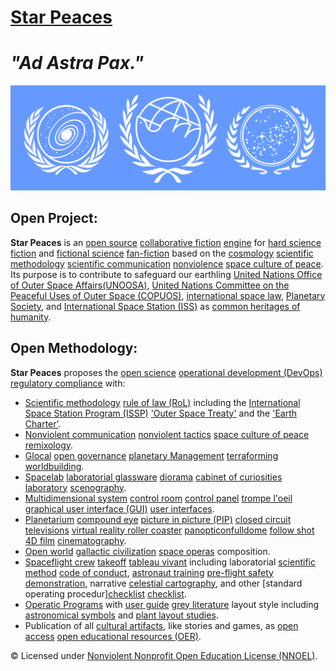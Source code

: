 # [Star Peaces](https://operarioribeiro.github.com/StarPeaces)
# _"Ad Astra Pax."_
![image](https://github.com/operarioribeiro/StarPeaces/blob/main/Star%20Peaces.png)

## Open Project:

**Star Peaces** is an [open source](https://en.wikipedia.org/wiki/Open_source) [collaborative fiction](https://en.wikipedia.org/wiki/Collaborative_fiction) [engine](https://en.wikipedia.org/wiki/Game_engine) for [hard science fiction](https://en.wikipedia.org/wiki/Hard_science_fiction) and [fictional science](https://academic.oup.com/minnesota-scholarship-online/book/19920/chapter-abstract/178827813) [fan-fiction](https://en.wikipedia.org/wiki/Fan_fiction) based on the [cosmology](https://en.wikipedia.org/wiki/Cosmology) [scientific methodology](https://en.wikipedia.org/wiki/Scientific_method) [scientific communication](https://en.wikipedia.org/wiki/Scientific_communication) [nonviolence](https://en.wikipedia.org/wiki/Nonviolence) [space culture of peace](https://en.wikipedia.org/wiki/Culture_of_Peace). Its purpose is to contribute to safeguard our earthling [United Nations Office of Outer Space Affairs(UNOOSA)](https://en.wikipedia.org/wiki/United_Nations_Office_for_Outer_Space_Affairs), [United Nations Committee on the Peaceful Uses of Outer Space (COPUOS)](https://en.wikipedia.org/wiki/United_Nations_Committee_on_the_Peaceful_Uses_of_Outer_Space),  [international space law](https://en.wikipedia.org/wiki/Space_law), [Planetary Society](https://en.wikipedia.org/wiki/The_Planetary_Society), and [International Space Station (ISS)](https://en.wikipedia.org/wiki/International_Space_Station) as [common heritages of humanity](https://en.wikipedia.org/wiki/Common_heritage_of_humanity).

## Open Methodology:

**Star Peaces** proposes the [open science](https://en.wikipedia.org/wiki/Open_science) [operational development (DevOps)](https://en.wikipedia.org/wiki/DevOps) [regulatory compliance](https://en.wikipedia.org/wiki/Regulatory_compliance) with:

- [Scientific methodology](https://en.wikipedia.org/wiki/Scientific_method) [rule of law (RoL)](https://en.wikipedia.org/wiki/Rule_of_law) including the [International Space Station Program (ISSP)](https://en.wikipedia.org/wiki/International_Space_Station) ['Outer Space Treaty'](https://unoosa.org/oosa/en/ourwork/spacelaw/treaties/introouterspacetreaty.html) and the ['Earth Charter'](https://earthcharter.org).
- [Nonviolent communication](https://en.wikipedia.org/wiki/Nonviolent_communication) [nonviolent tactics](https://tactics.nonviolenceinternational.net) [space culture of peace](https://en.wikipedia.org/wiki/Culture_of_Peace) [remixology](https://en.wikipedia.org/wiki/Remix_culture).
- [Glocal](https://en.wikipedia.org/wiki/Glocalization) [open governance](https://en.wikipedia.org/wiki/Open-source_governance) [planetary Management](https://en.wikipedia.org/wiki/Planetary_management) [terraforming](https://en.wikipedia.org/wiki/Terraforming) [worldbuilding](https://en.wikipedia.org/wiki/Worldbuilding).
- [Spacelab](https://en.wikipedia.org/wiki/Spacelab) [laboratorial glassware](https://en.wikipedia.org/wiki/Laboratory_glassware)  [diorama](https://en.wikipedia.org/wiki/Diorama) [cabinet of curiosities](https://en.wikipedia.org/wiki/Cabinet_of_curiosities) [laboratory](https://en.wikipedia.org/wiki/Laboratory) [scenography](https://en.wikipedia.org/wiki/Scenography).
- [Multidimensional system](https://en.wikipedia.org/wiki/Multidimensional_system) [control room](https://en.wikipedia.org/wiki/Control_room) [control panel](https://en.wikipedia.org/wiki/Control_panel_(engineering)) [trompe l'oeil](https://en.wikipedia.org/wiki/Trompe-l%27%C5%93il) [graphical user interface (GUI)](https://en.wikipedia.org/wiki/Graphical_user_interface) [user interfaces](https://en.wikipedia.org/wiki/User_interface).
- [Planetarium](https://en.wikipedia.org/wiki/Planetarium) [compound eye](https://en.wikipedia.org/wiki/Compound_eye) [picture in picture (PIP)](https://en.wikipedia.org/wiki/Picture-in-picture) [closed circuit televisions](https://en.wikipedia.org/wiki/Closed-circuit_television) [virtual reality roller coaster](https://en.wikipedia.org/wiki/Virtual_reality_roller_coaster) [panopticon](https://en.wikipedia.org/wiki/Panopticon)[fulldome](https://en.wikipedia.org/wiki/Fulldome) [follow shot](https://en.wikipedia.org/wiki/Follow_shot) [4D film](https://en.wikipedia.org/wiki/4D_film) [cinematography](https://en.wikipedia.org/wiki/Cinematography).
- [Open world](https://en.wikipedia.org/wiki/Open_world) [gallactic civilization](https://en.wikipedia.org/wiki/Gallactic_civilization) [space operas](https://en.wikipedia.org/wiki/Space_opera) composition.
- [Spaceflight crew](https://en.wikipedia.org/wiki/Human_spaceflight) [takeoff](https://en.wikipedia.org/wiki/Takeoff) [tableau vivant](https://en.wikipedia.org/wiki/Tableau_vivant) including laboratorial [scientific method](https://en.wikipedia.org/wiki/Scientific_method) [code of conduct](https://en.wikipedia.org/wiki/Code_of_conduct), [astronaut training](https://en.wikipedia.org/wiki/Astronaut_training) [pre-flight safety demonstration](https://en.wikipedia.org/wiki/Pre-flight_safety_demonstration), narrative [celestial cartography](https://en.wikipedia.org/wiki/Celestial_cartography), and other [standard operating procedur][checklist](https://en.wikipedia.org/wiki/Standard_operating_procedure) [checklist](https://en.wikipedia.org/wiki/Checklist).
- [Operatic Programs](https://en.wikipedia.org/wiki/Concert_program) with [user guide](https://en.wikipedia.org/wiki/User_guide) [grey literature](https://en.wikipedia.org/wiki/Grey_literature) layout style including [astronomical symbols](https://en.wikipedia.org/wiki/Astronomical_symbols
) and [plant layout studies](https://en.wikipedia.org/wiki/Plant_layout_study).
- Publication of all [cultural artifacts](https://en.wikipedia.org/wiki/Cultural_artifact), like stories and games, as [open access](https://en.wikipedia.org/wiki/Open_access) [open educational resources (OER)](https://en.wikipedia.org/wiki/Open_educational_resources).

© Licensed under [Nonviolent Nonprofit Open Education License (NNOEL)](https://dx.doi.org/10.17504/protocols.io.bp2l6zkbzgqe/v1).
